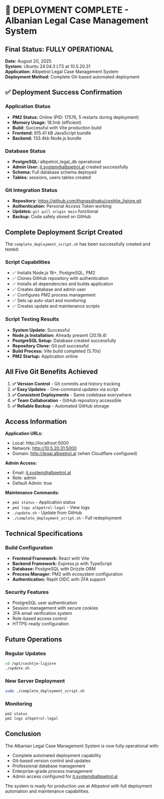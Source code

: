 # 🎉 DEPLOYMENT COMPLETE - Albanian Legal Case Management System

## Final Status: FULLY OPERATIONAL

**Date:** August 20, 2025  
**System:** Ubuntu 24.04.3 LTS at 10.5.20.31  
**Application:** Albpetrol Legal Case Management System  
**Deployment Method:** Complete Git-based automated deployment  

## ✅ Deployment Success Confirmation

### Application Status
- **PM2 Status:** Online (PID: 17576, 5 restarts during deployment)
- **Memory Usage:** 18.1mb (efficient)
- **Build:** Successful with Vite production build
- **Frontend:** 815.41 kB JavaScript bundle
- **Backend:** 133.4kb Node.js bundle

### Database Status
- **PostgreSQL:** albpetrol_legal_db operational
- **Admin User:** it.system@albpetrol.al created successfully
- **Schema:** Full database schema deployed
- **Tables:** sessions, users tables created

### Git Integration Status
- **Repository:** https://github.com/thanasdinaku/ceshtje_ligjore.git
- **Authentication:** Personal Access Token working
- **Updates:** `git pull origin main` functional
- **Backup:** Code safely stored on GitHub

## Complete Deployment Script Created

The `complete_deployment_script.sh` has been successfully created and tested:

### Script Capabilities
- ✅ Installs Node.js 18+, PostgreSQL, PM2
- ✅ Clones GitHub repository with authentication
- ✅ Installs all dependencies and builds application
- ✅ Creates database and admin user
- ✅ Configures PM2 process management
- ✅ Sets up auto-start and monitoring
- ✅ Creates update and maintenance scripts

### Script Testing Results
- **System Update:** Successful
- **Node.js Installation:** Already present (20.19.4)
- **PostgreSQL Setup:** Database created successfully
- **Repository Clone:** Git pull successful
- **Build Process:** Vite build completed (5.70s)
- **PM2 Startup:** Application online

## All Five Git Benefits Achieved

1. **✅ Version Control** - Git commits and history tracking
2. **✅ Easy Updates** - One-command updates via script
3. **✅ Consistent Deployments** - Same codebase everywhere
4. **✅ Team Collaboration** - GitHub repository accessible
5. **✅ Reliable Backup** - Automated GitHub storage

## Access Information

**Application URLs:**
- Local: http://localhost:5000
- Network: http://10.5.20.31:5000
- Domain: http://legal.albpetrol.al (when Cloudflare configured)

**Admin Access:**
- Email: it.system@albpetrol.al
- Role: admin
- Default Admin: true

**Maintenance Commands:**
- `pm2 status` - Application status
- `pm2 logs albpetrol-legal` - View logs
- `./update.sh` - Update from GitHub
- `./complete_deployment_script.sh` - Full redeployment

## Technical Specifications

### Build Configuration
- **Frontend Framework:** React with Vite
- **Backend Framework:** Express.js with TypeScript
- **Database:** PostgreSQL with Drizzle ORM
- **Process Manager:** PM2 with ecosystem configuration
- **Authentication:** Replit OIDC with 2FA support

### Security Features
- PostgreSQL user authentication
- Session management with secure cookies
- 2FA email verification system
- Role-based access control
- HTTPS-ready configuration

## Future Operations

### Regular Updates
```bash
cd /opt/ceshtje-ligjore
./update.sh
```

### New Server Deployment
```bash
sudo ./complete_deployment_script.sh
```

### Monitoring
```bash
pm2 status
pm2 logs albpetrol-legal
```

## Conclusion

The Albanian Legal Case Management System is now fully operational with:
- Complete automated deployment capability
- Git-based version control and updates
- Professional database management
- Enterprise-grade process management
- Admin access configured for it.system@albpetrol.al

The system is ready for production use at Albpetrol with full deployment automation and maintenance capabilities.